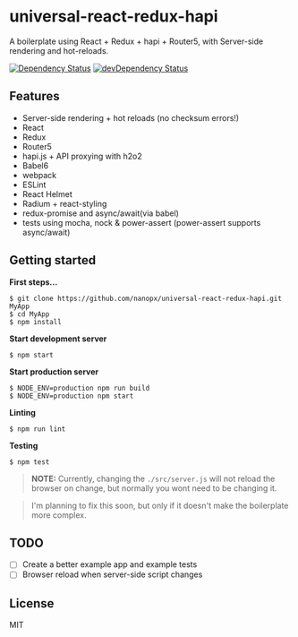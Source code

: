 # universal-react-redux-hapi
A boilerplate using React + Redux + hapi + Router5, with Server-side rendering and hot-reloads.

[![Dependency Status](https://david-dm.org/nanopx/universal-react-redux-hapi.svg?style=flat-square)](https://david-dm.org/nanopx/universal-react-redux-hapi)
[![devDependency Status](https://david-dm.org/nanopx/universal-react-redux-hapi/dev-status.svg?style=flat-square)](https://david-dm.org/nanopx/universal-react-redux-hapi#info=devDependencies)

## Features
* Server-side rendering + hot reloads (no checksum errors!)
* React
* Redux
* Router5
* hapi.js + API proxying with h2o2
* Babel6
* webpack
* ESLint
* React Helmet
* Radium + react-styling
* redux-promise and async/await(via babel)
* tests using mocha, nock & power-assert (power-assert supports async/await)

## Getting started
**First steps...**
```
$ git clone https://github.com/nanopx/universal-react-redux-hapi.git MyApp
$ cd MyApp
$ npm install
```

**Start development server**
```
$ npm start
```

**Start production server**
```
$ NODE_ENV=production npm run build
$ NODE_ENV=production npm start
```

**Linting**
```
$ npm run lint
```

**Testing**
```
$ npm test
```

> **NOTE:** Currently, changing the `./src/server.js` will not reload the browser on change, but
normally you wont need to be changing it.

> I'm planning to fix this soon, but only if it doesn't make the boilerplate more complex.

## TODO
- [ ] Create a better example app and example tests
- [ ] Browser reload when server-side script changes

## License
MIT
